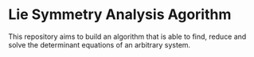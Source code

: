 # Lie Symmetry Analysis Agorithm
This repository aims to build an algorithm that is able to find, reduce and solve the determinant equations of an arbitrary system. 
